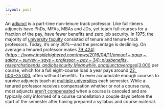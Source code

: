 ```yaml
---
layout: post
---
```

An [adjunct](http://cunyadjunctproject.org/files/2009/03/main-points-and-discussion-questions.pdf) is a part-time non-tenure track professor. Like full-timers adjuncts have PhDs, MFAs, MBAs and JDs, yet teach full courses for a fraction of the pay, have fewer benefits and zero job security. In 1975, the majority of [university faculty](https://www.aaup.org/sites/default/files/Faculty_Trends_0.pdf) consisted of tenure and tenure-track professors. Today, it’s only 30%—and the percentage is declining. On average a tenured professor makes [$79,424](https://www.insidehighered.com/news/2016/04/11/annual-aaup-salary-survey-says-professor-pay-34); plus benefits, research stipends, and job security. Meanwhile, an adjunct averages [$3,000](https://www.insidehighered.com/news/2014/02/05/college-work-forces-grew-not-fast-enrollment) per course, which for a full eight-course load a year pays around [$22,000-$25,000](https://www.npr.org/2013/09/22/224946206/adjunct-professor-dies-destitute-then-sparks-debate), often without benefits. To even accumulate enough courses to survive adjuncts teach at [multiple universities](https://www.insidehighered.com/advice/2015/05/11/essay-instructor-who-has-taught-adjunct-25-years) each semester. While a tenured professor receives compensation whether or not a course runs, most adjuncts [aren’t compensated](http://www.newfacultymajority.info/facts-about-adjuncts/) when a course is canceled and are typically only informed of a course cancellation a couple days before the start of the semester after having prepared a syllabus and course material. 
